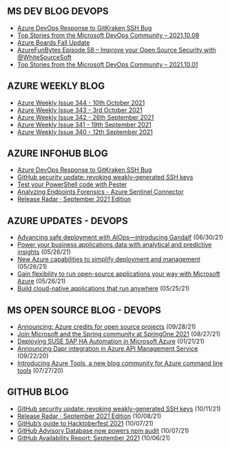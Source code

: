 ## MS DEV BLOG DEVOPS 

<!-- DEVBLOGDEVOPS:START -->
- [Azure DevOps Response to GitKraken SSH Bug](https://devblogs.microsoft.com/devops/azure-devops-response-to-gitkraken-ssh-bug/)
- [Top Stories from the Microsoft DevOps Community – 2021.10.08](https://devblogs.microsoft.com/devops/top-stories-from-the-microsoft-devops-community-2021-10-08/)
- [Azure Boards Fall Update](https://devblogs.microsoft.com/devops/azure-boards-fall-update/)
- [AzureFunBytes Episode 58 – Improve your Open Source Security with @WhiteSourceSoft](https://devblogs.microsoft.com/devops/azurefunbytes-episode-58-improve-your-open-source-security-with-whitesourcesoft/)
- [Top Stories from the Microsoft DevOps Community – 2021.10.01](https://devblogs.microsoft.com/devops/top-stories-from-the-microsoft-devops-community-2021-10-01/)
<!-- DEVBLOGDEVOPS:END -->


## AZURE WEEKLY BLOG

<!-- AZUREWEEKLY:START -->
- [Azure Weekly Issue 344 - 10th October 2021](https://azureweekly.info/issue-344.html)
- [Azure Weekly Issue 343 - 3rd October 2021](https://azureweekly.info/issue-343.html)
- [Azure Weekly Issue 342 - 26th September 2021](https://azureweekly.info/issue-342.html)
- [Azure Weekly Issue 341 - 19th September 2021](https://azureweekly.info/issue-341.html)
- [Azure Weekly Issue 340 - 12th September 2021](https://azureweekly.info/issue-340.html)
<!-- AZUREWEEKLY:END -->

## AZURE INFOHUB BLOG 

<!-- AZUREINFOHUB:START -->
- [Azure DevOps Response to GitKraken SSH Bug](https://devblogs.microsoft.com/devops/azure-devops-response-to-gitkraken-ssh-bug)
- [GitHub security update: revoking weakly-generated SSH keys](https://github.blog/2021-10-11-github-security-update-revoking-weakly-generated-ssh-keys/)
- [Test your PowerShell code with Pester](https://techcommunity.microsoft.com/t5/azure-developer-community-blog/test-your-powershell-code-with-pester/ba-p/2835759)
- [Analyzing Endpoints Forensics - Azure Sentinel Connector](https://techcommunity.microsoft.com/t5/azure-sentinel/analyzing-endpoints-forensics-azure-sentinel-connector/ba-p/2820973)
- [Release Radar · September 2021 Edition](https://github.blog/2021-10-08-release-radar-aug-2021/)
<!-- AZUREINFOHUB:END -->


## AZURE UPDATES - DEVOPS 

<!-- AZUREUPDATES:START -->

 - [Advancing safe deployment with AIOps—introducing Gandalf](https://azure.microsoft.com/blog/advancing-safe-deployment-with-aiops-introducing-gandalf/) (06/30/21)
 - [Power your business applications data with analytical and predictive insights](https://azure.microsoft.com/blog/power-your-business-applications-data-with-analytical-and-predictive-insights/) (05/26/21)
 - [New Azure capabilities to simplify deployment and management](https://azure.microsoft.com/blog/new-azure-capabilities-to-simplify-deployment-and-management/) (05/26/21)
 - [Gain flexibility to run open-source applications your way with Microsoft Azure](https://azure.microsoft.com/blog/gain-flexibility-to-run-open-source-applications-your-way-with-microsoft-azure/) (05/26/21)
 - [Build cloud-native applications that run anywhere](https://azure.microsoft.com/blog/build-cloudnative-applications-that-run-anywhere/) (05/25/21)
<!-- AZUREUPDATES:END -->


## MS OPEN SOURCE BLOG - DEVOPS 

<!-- MSOPENSOURCEBLOG:START -->

 - [Announcing: Azure credits for open source projects](https://cloudblogs.microsoft.com/opensource/2021/09/28/announcing-azure-credits-for-open-source-projects/) (09/28/21)
 - [Join Microsoft and the Spring community at SpringOne 2021](https://cloudblogs.microsoft.com/opensource/2021/08/27/join-microsoft-and-the-spring-community-at-springone-2021/) (08/27/21)
 - [Deploying SUSE SAP HA Automation in Microsoft Azure](https://cloudblogs.microsoft.com/opensource/2021/01/21/deploying-suse-sap-ha-automation-in-microsoft-azure/) (01/21/21)
 - [Announcing Dapr integration in Azure API Management Service](https://cloudblogs.microsoft.com/opensource/2020/09/22/announcing-dapr-integration-azure-api-management-service-apim/) (09/22/20)
 - [Introducing Azure Tools, a new blog community for Azure command line tools](https://cloudblogs.microsoft.com/opensource/2020/07/27/introducing-azure-tools-new-tech-community-blog/) (07/27/20)
<!-- MSOPENSOURCEBLOG:END -->


## GITHUB BLOG


<!-- GITHUB:START -->

 - [GitHub security update: revoking weakly-generated SSH keys](https://github.blog/2021-10-11-github-security-update-revoking-weakly-generated-ssh-keys/) (10/11/21)
 - [Release Radar · September 2021 Edition](https://github.blog/2021-10-08-release-radar-aug-2021/) (10/08/21)
 - [GitHub’s guide to Hacktoberfest 2021](https://github.blog/2021-10-07-githubs-guide-hacktoberfest-2021/) (10/07/21)
 - [GitHub Advisory Database now powers npm audit](https://github.blog/2021-10-07-github-advisory-database-now-powers-npm-audit/) (10/07/21)
 - [GitHub Availability Report: September 2021](https://github.blog/2021-10-06-github-availability-report-september-2021/) (10/06/21)
<!-- GITHUB:END -->
